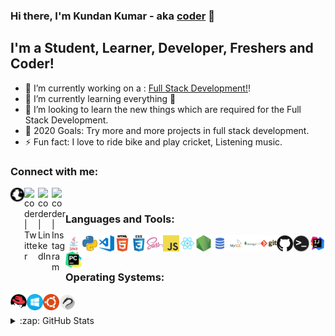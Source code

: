 ### Hi there, I'm Kundan Kumar - aka [coder][website] 👋

<!-- [![Website](https://img.shields.io/website?label=codeSTACKr.com&style=for-the-badge&url=https%3A%2F%2Fcodestackr.com)](https://codestackr.com)
[![Twitter Follow](https://img.shields.io/twitter/follow/codeSTACKr?color=1DA1F2&logo=twitter&style=for-the-badge)](https://twitter.com/intent/follow?original_referer=https%3A%2F%2Fgithub.com%2FcodeSTACKr&screen_name=codeSTACKr) -->

## I'm a Student, Learner, Developer, Freshers and Coder!

- 🔭 I’m currently working on a : [Full Stack Development!][faceprep]!
- 🌱 I’m currently learning everything 🤣
- 👯 I’m looking to learn the new things which are required for the Full Stack Development.
- 🥅 2020 Goals: Try more and more projects in full stack development.
- ⚡ Fun fact: I love to ride bike and play cricket, Listening music.

<!--

### Spotify Playing 🎧

[<img src="https://now-playing-codestackr.vercel.app/api/spotify-playing" alt="codeSTACKr Spotify Playing" width="350" />](https://open.spotify.com/user/swyqyimdc12jajde4vpwd2x1b) -->

### Connect with me:

[<img align="left" alt="coder" width="22px" src="https://raw.githubusercontent.com/iconic/open-iconic/master/svg/globe.svg" />][website]

<!-- [<img align="left" alt="codeSTACKr | YouTube" width="22px" src="https://cdn.jsdelivr.net/npm/simple-icons@v3/icons/youtube.svg" />][youtube] -->

[<img align="left" alt="coder | Twitter" width="22px" src="https://cdn.jsdelivr.net/npm/simple-icons@v3/icons/twitter.svg" />][twitter]
[<img align="left" alt="coder | LinkedIn" width="22px" src="https://cdn.jsdelivr.net/npm/simple-icons@v3/icons/linkedin.svg" />][linkedin]
[<img align="left" alt="coder | Instagram" width="22px" src="https://cdn.jsdelivr.net/npm/simple-icons@v3/icons/instagram.svg" />][instagram]

<br />

### Languages and Tools:

[<img align="left" alt="JAVA" width="26px" src="https://github.com/MaheshChavan1264/icons/blob/master/java.png" />][webdevplaylist]
[<img align="left" alt="Python" width="26px" src="https://github.com/MaheshChavan1264/icons/blob/master/python.jpg" />][webdevplaylist]

[<img align="left" alt="Visual Studio Code" width="26px" src="https://raw.githubusercontent.com/github/explore/80688e429a7d4ef2fca1e82350fe8e3517d3494d/topics/visual-studio-code/visual-studio-code.png" />][webdevplaylist]

[<img align="left" alt="HTML5" width="26px" src="https://raw.githubusercontent.com/github/explore/80688e429a7d4ef2fca1e82350fe8e3517d3494d/topics/html/html.png" />][webdevplaylist]

[<img align="left" alt="CSS3" width="26px" src="https://raw.githubusercontent.com/github/explore/80688e429a7d4ef2fca1e82350fe8e3517d3494d/topics/css/css.png" />][cssplaylist]

[<img align="left" alt="Sass" width="26px" src="https://raw.githubusercontent.com/github/explore/80688e429a7d4ef2fca1e82350fe8e3517d3494d/topics/sass/sass.png" />][cssplaylist]

[<img align="left" alt="JavaScript" width="26px" src="https://raw.githubusercontent.com/github/explore/80688e429a7d4ef2fca1e82350fe8e3517d3494d/topics/javascript/javascript.png" />][jsplaylist]

[<img align="left" alt="React" width="26px" src="https://raw.githubusercontent.com/github/explore/80688e429a7d4ef2fca1e82350fe8e3517d3494d/topics/react/react.png" />][reactplaylist]

[<img align="left" alt="Node.js" width="26px" src="https://raw.githubusercontent.com/github/explore/80688e429a7d4ef2fca1e82350fe8e3517d3494d/topics/nodejs/nodejs.png" />][webdevplaylist]

[<img align="left" alt="SQL" width="26px" src="https://raw.githubusercontent.com/github/explore/80688e429a7d4ef2fca1e82350fe8e3517d3494d/topics/sql/sql.png" />][webdevplaylist]

[<img align="left" alt="MySQL" width="26px" src="https://raw.githubusercontent.com/github/explore/80688e429a7d4ef2fca1e82350fe8e3517d3494d/topics/mysql/mysql.png" />][webdevplaylist]

[<img align="left" alt="MongoDB" width="26px" src="https://raw.githubusercontent.com/github/explore/80688e429a7d4ef2fca1e82350fe8e3517d3494d/topics/mongodb/mongodb.png" />][webdevplaylist]

[<img align="left" alt="Git" width="26px" src="https://raw.githubusercontent.com/github/explore/80688e429a7d4ef2fca1e82350fe8e3517d3494d/topics/git/git.png" />][webdevplaylist]

[<img align="left" alt="GitHub" width="26px" src="https://raw.githubusercontent.com/github/explore/78df643247d429f6cc873026c0622819ad797942/topics/github/github.png" />][webdevplaylist]

[<img align="left" alt="Terminal" width="26px" src="https://raw.githubusercontent.com/github/explore/80688e429a7d4ef2fca1e82350fe8e3517d3494d/topics/terminal/terminal.png" />][webdevplaylist]

[<img align="left" alt="IntellijIdea" width="26px" src="https://github.com/MaheshChavan1264/icons/blob/master/idea.png" />][webdevplaylist]
[<img align="left" alt="Pycharm" width="26px" src="https://github.com/MaheshChavan1264/icons/blob/master/pycharm.png" />][webdevplaylist]

<br />
<br />

### Operating Systems:

[<img align="left" alt="RedHat" width="26px" src="https://github.com/MaheshChavan1264/icons/blob/master/redhat.png" />][webdevplaylist]
[<img align="left" alt="Windows10" width="26px" src="https://github.com/MaheshChavan1264/icons/blob/master/10.png" />][webdevplaylist]
[<img align="left" alt="Ubuntu" width="26px" src="https://github.com/MaheshChavan1264/icons/blob/master/ubuntu.png" />][webdevplaylist]
[<img align="left" alt="Kali" width="26px" src="https://github.com/MaheshChavan1264/icons/blob/master/kali.png" />][webdevplaylist]

<br />

<!--
<details>
  <summary>:zap: Recent GitHub Activity</summary>
   -->
<!--START_SECTION:activity-->
<!-- 1. ❌ Closed PR [#14](https://github.com/kundan9572/kundan9572/pull/14) in [codeSTACKr/codeSTACKr](https://github.com/kundan9572/codeSTACKr)
2. 🗣 Commented on [#14](https://github.com/kundan9572/codeSTACKr/issues/14) in [codeSTACKr/codeSTACKr](https://github.com/codeSTACKr/codeSTACKr)
3. ❌ Closed PR [#7](https://github.com/kundan9572/codeSTACKr/pull/7) in [codeSTACKr/codeSTACKr](https://github.com/codeSTACKr/codeSTACKr)
4. 🎉 Merged PR [#6](https://github.com/kundan9572/codeSTACKr/pull/6) in [codeSTACKr/codeSTACKr](https://github.com/codeSTACKr/codeSTACKr)
5. 💪 Opened PR [#259](https://github.com/florinpop17/app-ideas/pull/259) in [florinpop17/app-ideas](https://github.com/florinpop17/app-ideas) -->
<!--END_SECTION:activity-->

<!-- </details> -->
<br />

<details>
  <summary>:zap: GitHub Stats</summary>

  <img align="left" alt="Kundan9572 GitHub Stats" src="https://github-readme-stats.codestackr.vercel.app/api?username=kundan9572&show_icons=true&hide_border=true" />

</details>

[website]: a
[faceprep]: https://www.faceprep.in/prograd/full-stack-developer/?source=Home
[twitter]: a
[instagram]: https://instagram.com/kundan
[linkedin]: https://www.linkedin.com/in/kundan-kumar-922654172
[webdevplaylist]: a
[jsplaylist]: a
[cssplaylist]: a
[reactplaylist]: a
